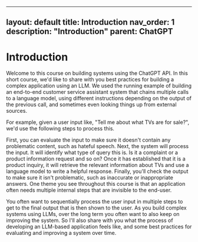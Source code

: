 

---
layout: default
title: Introduction
nav_order: 1
description: "Introduction"
parent: ChatGPT
---

# Introduction

Welcome to this course on building systems using the ChatGPT API. 
In this short course, we'd like to share with you best practices for building a complex application 
using an LLM. 
We used the running example of building an end-to-end customer service assistant system that chains multiple calls to a language model, using different instructions depending on the output of the previous call, and sometimes even looking things up from external sources. 

For example, given a user input like, "Tell me about what TVs are for sale?", we'd use the following steps to process this. 

First, you can evaluate the input to make sure it doesn't contain any problematic content, such as hateful speech. Next, the system will process the input. It will identify what type of query this is. Is it a complaint or a product information request and so on? Once it has established that it is a product inquiry, it will retrieve the relevant information about TVs and use a language model to write a helpful response.
Finally, you'll check the output to make sure it isn't problematic, such as inaccurate or inappropriate answers. One theme you see throughout this course is that an application often needs multiple internal steps that are invisible to the end-user.
 
You often want to sequentially process the user input in multiple steps to get to the final output that is then shown to the user. 
As you build complex systems using LLMs, over the long term you often want to 
also keep on improving the system. So I'll also share with you what the process of developing an LLM-based application feels like, and some best practices for evaluating and improving a system over time.